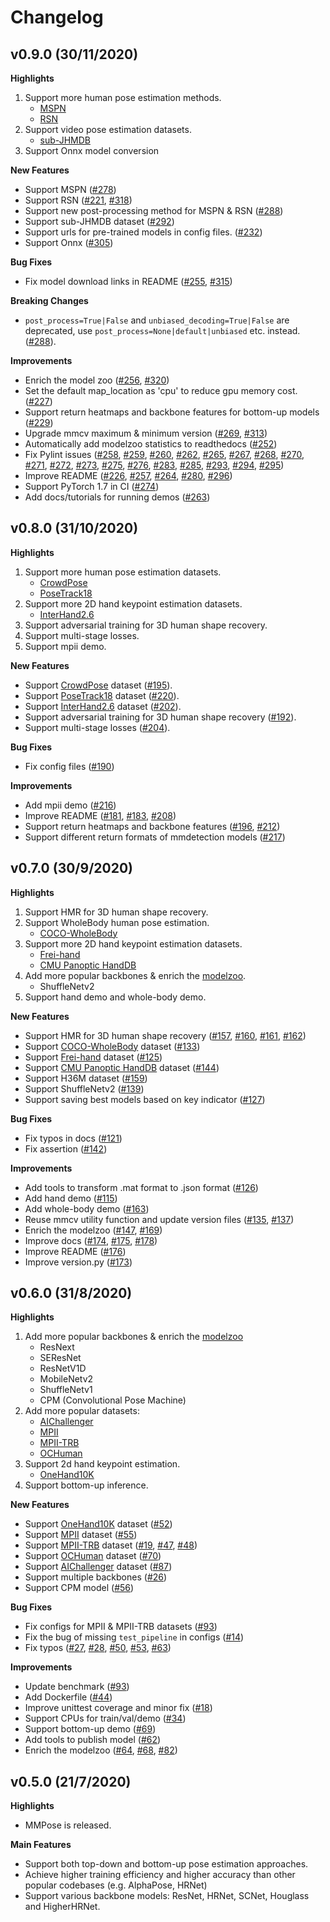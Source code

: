 # Changelog

## v0.9.0 (30/11/2020)

**Highlights**

1. Support more human pose estimation methods.
    - [MSPN](https://arxiv.org/abs/1901.00148)
    - [RSN](https://arxiv.org/abs/2003.04030)
2. Support video pose estimation datasets.
    - [sub-JHMDB](http://jhmdb.is.tue.mpg.de/dataset)
3. Support Onnx model conversion

**New Features**

- Support MSPN ([#278](https://github.com/open-mmlab/mmpose/pull/278))
- Support RSN ([#221](https://github.com/open-mmlab/mmpose/pull/221), [#318](https://github.com/open-mmlab/mmpose/pull/318))
- Support new post-processing method for MSPN & RSN ([#288](https://github.com/open-mmlab/mmpose/pull/288))
- Support sub-JHMDB dataset ([#292]((https://github.com/open-mmlab/mmpose/pull/292)))
- Support urls for pre-trained models in config files. ([#232](https://github.com/open-mmlab/mmpose/pull/232))
- Support Onnx ([#305](https://github.com/open-mmlab/mmpose/pull/305))

**Bug Fixes**

- Fix model download links in README ([#255](https://github.com/open-mmlab/mmpose/pull/255), [#315](https://github.com/open-mmlab/mmpose/pull/315))

**Breaking Changes**

- `post_process=True|False` and `unbiased_decoding=True|False` are deprecated, use `post_process=None|default|unbiased` etc. instead. ([#288](https://github.com/open-mmlab/mmpose/pull/288)).

**Improvements**

- Enrich the model zoo ([#256](https://github.com/open-mmlab/mmpose/pull/256), [#320](https://github.com/open-mmlab/mmpose/pull/320))
- Set the default map_location as 'cpu' to reduce gpu memory cost. ([#227](https://github.com/open-mmlab/mmpose/pull/227))
- Support return heatmaps and backbone features for bottom-up models ([#229](https://github.com/open-mmlab/mmpose/pull/229))
- Upgrade mmcv maximum & minimum version ([#269](https://github.com/open-mmlab/mmpose/pull/269), [#313](https://github.com/open-mmlab/mmpose/pull/313))
- Automatically add modelzoo statistics to readthedocs ([#252](https://github.com/open-mmlab/mmpose/pull/252))
- Fix Pylint issues ([#258](https://github.com/open-mmlab/mmpose/pull/258), [#259](https://github.com/open-mmlab/mmpose/pull/259), [#260](https://github.com/open-mmlab/mmpose/pull/260), [#262](https://github.com/open-mmlab/mmpose/pull/262), [#265](https://github.com/open-mmlab/mmpose/pull/265), [#267](https://github.com/open-mmlab/mmpose/pull/267), [#268](https://github.com/open-mmlab/mmpose/pull/268), [#270](https://github.com/open-mmlab/mmpose/pull/270), [#271](https://github.com/open-mmlab/mmpose/pull/271), [#272](https://github.com/open-mmlab/mmpose/pull/272), [#273](https://github.com/open-mmlab/mmpose/pull/273), [#275](https://github.com/open-mmlab/mmpose/pull/275), [#276](https://github.com/open-mmlab/mmpose/pull/276), [#283](https://github.com/open-mmlab/mmpose/pull/283), [#285](https://github.com/open-mmlab/mmpose/pull/285), [#293](https://github.com/open-mmlab/mmpose/pull/293), [#294](https://github.com/open-mmlab/mmpose/pull/294), [#295](https://github.com/open-mmlab/mmpose/pull/295))
- Improve README ([#226](https://github.com/open-mmlab/mmpose/pull/226), [#257](https://github.com/open-mmlab/mmpose/pull/257), [#264](https://github.com/open-mmlab/mmpose/pull/264), [#280](https://github.com/open-mmlab/mmpose/pull/280), [#296](https://github.com/open-mmlab/mmpose/pull/296))
- Support PyTorch 1.7 in CI ([#274](https://github.com/open-mmlab/mmpose/pull/274))
- Add docs/tutorials for running demos ([#263](https://github.com/open-mmlab/mmpose/pull/263))

## v0.8.0 (31/10/2020)

**Highlights**

1. Support more human pose estimation datasets.
    - [CrowdPose](https://github.com/Jeff-sjtu/CrowdPose)
    - [PoseTrack18](https://posetrack.net/)
2. Support more 2D hand keypoint estimation datasets.
    - [InterHand2.6](https://github.com/facebookresearch/InterHand2.6M)
3. Support adversarial training for 3D human shape recovery.
4. Support multi-stage losses.
5. Support mpii demo.


**New Features**

- Support [CrowdPose](https://github.com/Jeff-sjtu/CrowdPose) dataset ([#195](https://github.com/open-mmlab/mmpose/pull/195)).
- Support [PoseTrack18](https://posetrack.net/) dataset ([#220](https://github.com/open-mmlab/mmpose/pull/220)).
- Support [InterHand2.6](https://github.com/facebookresearch/InterHand2.6M) dataset ([#202](https://github.com/open-mmlab/mmpose/pull/202)).
- Support adversarial training for 3D human shape recovery ([#192](https://github.com/open-mmlab/mmpose/pull/192)).
- Support multi-stage losses ([#204](https://github.com/open-mmlab/mmpose/pull/204)).

**Bug Fixes**

- Fix config files ([#190](https://github.com/open-mmlab/mmpose/pull/190))

**Improvements**

- Add mpii demo ([#216](https://github.com/open-mmlab/mmpose/pull/216))
- Improve README ([#181](https://github.com/open-mmlab/mmpose/pull/181), [#183](https://github.com/open-mmlab/mmpose/pull/183), [#208](https://github.com/open-mmlab/mmpose/pull/208))
- Support return heatmaps and backbone features ([#196](https://github.com/open-mmlab/mmpose/pull/196), [#212](https://github.com/open-mmlab/mmpose/pull/212))
- Support different return formats of mmdetection models ([#217](https://github.com/open-mmlab/mmpose/pull/217))


## v0.7.0 (30/9/2020)

**Highlights**

1. Support HMR for 3D human shape recovery.
2. Support WholeBody human pose estimation.
    - [COCO-WholeBody](https://github.com/jin-s13/COCO-WholeBody)
3. Support more 2D hand keypoint estimation datasets.
    - [Frei-hand](https://lmb.informatik.uni-freiburg.de/projects/freihand/)
    - [CMU Panoptic HandDB](http://domedb.perception.cs.cmu.edu/handdb.html)
4. Add more popular backbones & enrich the [modelzoo](https://mmpose.readthedocs.io/en/latest/model_zoo.html).
    - ShuffleNetv2
5. Support hand demo and whole-body demo.


**New Features**

- Support HMR for 3D human shape recovery ([#157](https://github.com/open-mmlab/mmpose/pull/157), [#160](https://github.com/open-mmlab/mmpose/pull/160), [#161](https://github.com/open-mmlab/mmpose/pull/161), [#162](https://github.com/open-mmlab/mmpose/pull/162))
- Support [COCO-WholeBody](https://github.com/jin-s13/COCO-WholeBody) dataset ([#133](https://github.com/open-mmlab/mmpose/pull/133))
- Support [Frei-hand](https://lmb.informatik.uni-freiburg.de/projects/freihand/) dataset ([#125](https://github.com/open-mmlab/mmpose/pull/125))
- Support [CMU Panoptic HandDB](http://domedb.perception.cs.cmu.edu/handdb.html) dataset ([#144](https://github.com/open-mmlab/mmpose/pull/144))
- Support H36M dataset ([#159](https://github.com/open-mmlab/mmpose/pull/159))
- Support ShuffleNetv2 ([#139](https://github.com/open-mmlab/mmpose/pull/139))
- Support saving best models based on key indicator ([#127](https://github.com/open-mmlab/mmpose/pull/127))

**Bug Fixes**

- Fix typos in docs ([#121](https://github.com/open-mmlab/mmpose/pull/121))
- Fix assertion ([#142](https://github.com/open-mmlab/mmpose/pull/142))

**Improvements**

- Add tools to transform .mat format to .json format ([#126](https://github.com/open-mmlab/mmpose/pull/126))
- Add hand demo ([#115](https://github.com/open-mmlab/mmpose/pull/115))
- Add whole-body demo ([#163](https://github.com/open-mmlab/mmpose/pull/163))
- Reuse mmcv utility function and update version files ([#135](https://github.com/open-mmlab/mmpose/pull/135), [#137](https://github.com/open-mmlab/mmpose/pull/137))
- Enrich the modelzoo ([#147](https://github.com/open-mmlab/mmpose/pull/147), [#169](https://github.com/open-mmlab/mmpose/pull/169))
- Improve docs ([#174](https://github.com/open-mmlab/mmpose/pull/174), [#175](https://github.com/open-mmlab/mmpose/pull/175), [#178](https://github.com/open-mmlab/mmpose/pull/178))
- Improve README ([#176](https://github.com/open-mmlab/mmpose/pull/176))
- Improve version.py ([#173](https://github.com/open-mmlab/mmpose/pull/173))

## v0.6.0 (31/8/2020)

**Highlights**

1. Add more popular backbones & enrich the [modelzoo](https://mmpose.readthedocs.io/en/latest/model_zoo.html)
    - ResNext
    - SEResNet
    - ResNetV1D
    - MobileNetv2
    - ShuffleNetv1
    - CPM (Convolutional Pose Machine)
2. Add more popular datasets:
    - [AIChallenger](https://arxiv.org/abs/1711.06475?context=cs.CV)
    - [MPII](http://human-pose.mpi-inf.mpg.de/)
    - [MPII-TRB](https://github.com/kennymckormick/Triplet-Representation-of-human-Body)
    - [OCHuman](http://www.liruilong.cn/projects/pose2seg/index.html)
3. Support 2d hand keypoint estimation.
    - [OneHand10K](https://www.yangangwang.com/papers/WANG-MCC-2018-10.html)
4. Support bottom-up inference.


**New Features**

- Support [OneHand10K](https://www.yangangwang.com/papers/WANG-MCC-2018-10.html) dataset ([#52](https://github.com/open-mmlab/mmpose/pull/52))
- Support [MPII](http://human-pose.mpi-inf.mpg.de/) dataset ([#55](https://github.com/open-mmlab/mmpose/pull/55))
- Support [MPII-TRB](https://github.com/kennymckormick/Triplet-Representation-of-human-Body) dataset ([#19](https://github.com/open-mmlab/mmpose/pull/19), [#47](https://github.com/open-mmlab/mmpose/pull/47), [#48](https://github.com/open-mmlab/mmpose/pull/48))
- Support [OCHuman](http://www.liruilong.cn/projects/pose2seg/index.html) dataset ([#70](https://github.com/open-mmlab/mmpose/pull/70))
- Support [AIChallenger](https://arxiv.org/abs/1711.06475?context=cs.CV) dataset ([#87](https://github.com/open-mmlab/mmpose/pull/87))
- Support multiple backbones ([#26](https://github.com/open-mmlab/mmpose/pull/26))
- Support CPM model ([#56](https://github.com/open-mmlab/mmpose/pull/56))

**Bug Fixes**

- Fix configs for MPII & MPII-TRB datasets ([#93](https://github.com/open-mmlab/mmpose/pull/93))
- Fix the bug of missing `test_pipeline` in configs ([#14](https://github.com/open-mmlab/mmpose/pull/14))
- Fix typos ([#27](https://github.com/open-mmlab/mmpose/pull/27), [#28](https://github.com/open-mmlab/mmpose/pull/28), [#50](https://github.com/open-mmlab/mmpose/pull/50), [#53](https://github.com/open-mmlab/mmpose/pull/53), [#63](https://github.com/open-mmlab/mmpose/pull/63))

**Improvements**

- Update benchmark ([#93](https://github.com/open-mmlab/mmpose/pull/93))
- Add Dockerfile ([#44](https://github.com/open-mmlab/mmpose/pull/44))
- Improve unittest coverage and minor fix ([#18](https://github.com/open-mmlab/mmpose/pull/18))
- Support CPUs for train/val/demo ([#34](https://github.com/open-mmlab/mmpose/pull/34))
- Support bottom-up demo ([#69](https://github.com/open-mmlab/mmpose/pull/69))
- Add tools to publish model ([#62](https://github.com/open-mmlab/mmpose/pull/62))
- Enrich the modelzoo ([#64](https://github.com/open-mmlab/mmpose/pull/64), [#68](https://github.com/open-mmlab/mmpose/pull/68), [#82](https://github.com/open-mmlab/mmpose/pull/82))

## v0.5.0 (21/7/2020)

**Highlights**

- MMPose is released.

**Main Features**

- Support both top-down and bottom-up pose estimation approaches.
- Achieve higher training efficiency and higher accuracy than other popular codebases (e.g. AlphaPose, HRNet)
- Support various backbone models: ResNet, HRNet, SCNet, Houglass and HigherHRNet.
